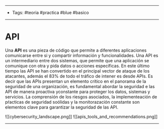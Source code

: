 ---------------------
-  Tags: #teoria #practica #blue #basico
---------------------
# API 
 Una **API** es una pieza de código que permite a diferentes aplicaciones comunicarse entre si y compartir información y funcionalidades. Una API es un intermediario entre dos sistemas, que permite que una aplicación se comunique con otra y pida datos o acciones específicas.
En este último tiempo las API se han convertido en el principal vector de ataque de los atacantes, además el 83% de todo el tráfico de intener es desde APIs. Es decir que las APIs presentan un  elemento crítico en el panorama de la seguridad de una organización, es fundamental abordar la seguridad e las API de manera proactiva  yconstante para proteger los datos, sistemas y servicios. La comprensión de los riesgos asociados, la implementeación de pŕacticas de seguridad soólidas y la monitorazación constante son elementos clave para garantizar la seguridad de las API.

![[cybersecurity_landscape.png]]
![[apis_tools_and_recommendations.png]]

-----

